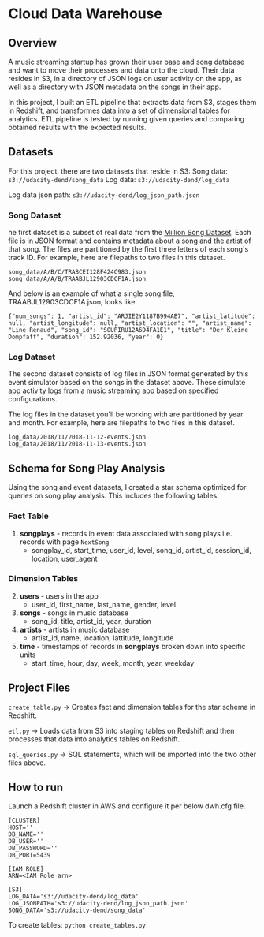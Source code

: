 
# Cloud Data Warehouse

## **Overview**
A music streaming startup has grown their user base and song database and want to move their processes and data onto the cloud. Their data resides in S3, in a directory of JSON logs on user activity on the app, as well as a directory with JSON metadata on the songs in their app.

In this project, I built an ETL pipeline that extracts data from S3, stages them in Redshift, and transformes data into a set of dimensional tables for analytics. ETL pipeline is tested by running given queries and comparing obtained results with the expected results.

## Datasets
For this project, there are two datasets that reside in S3: 
Song data: ```s3://udacity-dend/song_data```
Log data: ```s3://udacity-dend/log_data```

Log data json path: ```s3://udacity-dend/log_json_path.json```

### Song Dataset
he first dataset is a subset of real data from the [Million Song Dataset](https://labrosa.ee.columbia.edu/millionsong). Each file is in JSON format and contains metadata about a song and the artist of that song. The files are partitioned by the first three letters of each song's track ID. For example, here are filepaths to two files in this dataset.

```
song_data/A/B/C/TRABCEI128F424C983.json
song_data/A/A/B/TRAABJL12903CDCF1A.json
```
And below is an example of what a single song file, TRAABJL12903CDCF1A.json, looks like.
```
{"num_songs": 1, "artist_id": "ARJIE2Y1187B994AB7", "artist_latitude": null, "artist_longitude": null, "artist_location": "", "artist_name": "Line Renaud", "song_id": "SOUPIRU12A6D4FA1E1", "title": "Der Kleine Dompfaff", "duration": 152.92036, "year": 0}
```
### Log Dataset
The second dataset consists of log files in JSON format generated by this event simulator based on the songs in the dataset above. These simulate app activity logs from a music streaming app based on specified configurations.

The log files in the dataset you'll be working with are partitioned by year and month. For example, here are filepaths to two files in this dataset.

```
log_data/2018/11/2018-11-12-events.json
log_data/2018/11/2018-11-13-events.json
```

## Schema for Song Play Analysis
Using the song and event datasets, I created a star schema optimized for queries on song play analysis. This includes the following tables.

### Fact Table
1. <b>songplays</b> - records in event data associated with song plays i.e. records with page `NextSong`
    * songplay_id, start_time, user_id, level, song_id, artist_id, session_id, location, user_agent

### Dimension Tables
2. <b>users</b> - users in the app
    * user_id, first_name, last_name, gender, level
3. <b>songs</b> - songs in music database
    * song_id, title, artist_id, year, duration
4. <b>artists</b> - artists in music database
    * artist_id, name, location, lattitude, longitude
5. <b>time</b> - timestamps of records in <b>songplays</b> broken down into specific units
    * start_time, hour, day, week, month, year, weekday


## Project Files

```create_table.py``` -> Creates fact and dimension tables for the star schema in Redshift.

```etl.py``` -> Loads data from S3 into staging tables on Redshift and then processes that data into analytics tables on Redshift.

```sql_queries.py``` -> SQL statements, which will be imported into the two other files above.

## How to run

Launch a Redshift cluster in AWS and configure it per below dwh.cfg file.
```
[CLUSTER]
HOST=''
DB_NAME=''
DB_USER=''
DB_PASSWORD=''
DB_PORT=5439

[IAM_ROLE]
ARN=<IAM Role arn>

[S3]
LOG_DATA='s3://udacity-dend/log_data'
LOG_JSONPATH='s3://udacity-dend/log_json_path.json'
SONG_DATA='s3://udacity-dend/song_data'

``` 

To create tables: ```python create_tables.py``` 

